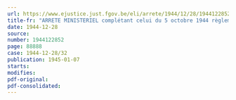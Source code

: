 ```yaml
---
url: https://www.ejustice.just.fgov.be/eli/arrete/1944/12/28/1944122852/justel
title-fr: "ARRETE MINISTERIEL complétant celui du 5 octobre 1944 règlementant les exploitations forestières ainsi que les achats et ventes de bois de mines"
date: 1944-12-28
source:
number: 1944122852
page: 88888
case: 1944-12-28/32
publication: 1945-01-07
starts:
modifies:
pdf-original:
pdf-consolidated:
---
```


